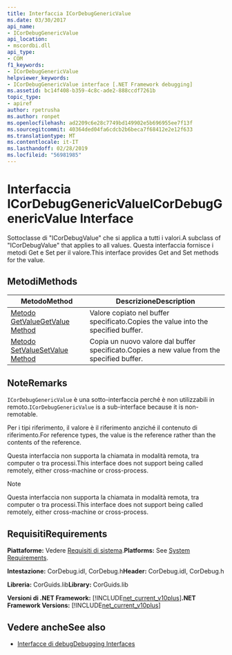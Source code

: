 ```yaml
---
title: Interfaccia ICorDebugGenericValue
ms.date: 03/30/2017
api_name:
- ICorDebugGenericValue
api_location:
- mscordbi.dll
api_type:
- COM
f1_keywords:
- ICorDebugGenericValue
helpviewer_keywords:
- ICorDebugGenericValue interface [.NET Framework debugging]
ms.assetid: bc14f408-b359-4c8c-ade2-888ccdf7261b
topic_type:
- apiref
author: rpetrusha
ms.author: ronpet
ms.openlocfilehash: ad2209c6e28c7749bd149902e5b696955ee7f13f
ms.sourcegitcommit: 40364ded04fa6cdcb2b6beca7f68412e2e12f633
ms.translationtype: MT
ms.contentlocale: it-IT
ms.lasthandoff: 02/28/2019
ms.locfileid: "56981985"
---
```

# <a name="icordebuggenericvalue-interface"></a><span data-ttu-id="75e32-102">Interfaccia ICorDebugGenericValue</span><span class="sxs-lookup"><span data-stu-id="75e32-102">ICorDebugGenericValue Interface</span></span>

<span data-ttu-id="75e32-103">Sottoclasse di "ICorDebugValue" che si applica a tutti i valori.</span><span class="sxs-lookup"><span data-stu-id="75e32-103">A subclass of "ICorDebugValue" that applies to all values.</span></span> <span data-ttu-id="75e32-104">Questa interfaccia fornisce i metodi Get e Set per il valore.</span><span class="sxs-lookup"><span data-stu-id="75e32-104">This interface provides Get and Set methods for the value.</span></span>  
  
## <a name="methods"></a><span data-ttu-id="75e32-105">Metodi</span><span class="sxs-lookup"><span data-stu-id="75e32-105">Methods</span></span>  
  
|<span data-ttu-id="75e32-106">Metodo</span><span class="sxs-lookup"><span data-stu-id="75e32-106">Method</span></span>|<span data-ttu-id="75e32-107">Descrizione</span><span class="sxs-lookup"><span data-stu-id="75e32-107">Description</span></span>|  
|------------|-----------------|  
|[<span data-ttu-id="75e32-108">Metodo GetValue</span><span class="sxs-lookup"><span data-stu-id="75e32-108">GetValue Method</span></span>](../../../../docs/framework/unmanaged-api/debugging/icordebuggenericvalue-getvalue-method.md)|<span data-ttu-id="75e32-109">Valore copiato nel buffer specificato.</span><span class="sxs-lookup"><span data-stu-id="75e32-109">Copies the value into the specified buffer.</span></span>|  
|[<span data-ttu-id="75e32-110">Metodo SetValue</span><span class="sxs-lookup"><span data-stu-id="75e32-110">SetValue Method</span></span>](../../../../docs/framework/unmanaged-api/debugging/icordebuggenericvalue-setvalue-method.md)|<span data-ttu-id="75e32-111">Copia un nuovo valore dal buffer specificato.</span><span class="sxs-lookup"><span data-stu-id="75e32-111">Copies a new value from the specified buffer.</span></span>|  
  
## <a name="remarks"></a><span data-ttu-id="75e32-112">Note</span><span class="sxs-lookup"><span data-stu-id="75e32-112">Remarks</span></span>  
 <span data-ttu-id="75e32-113">`ICorDebugGenericValue` è una sotto-interfaccia perché è non utilizzabili in remoto.</span><span class="sxs-lookup"><span data-stu-id="75e32-113">`ICorDebugGenericValue` is a sub-interface because it is non-remotable.</span></span>  
  
 <span data-ttu-id="75e32-114">Per i tipi riferimento, il valore è il riferimento anziché il contenuto di riferimento.</span><span class="sxs-lookup"><span data-stu-id="75e32-114">For reference types, the value is the reference rather than the contents of the reference.</span></span>  
  
 <span data-ttu-id="75e32-115">Questa interfaccia non supporta la chiamata in modalità remota, tra computer o tra processi.</span><span class="sxs-lookup"><span data-stu-id="75e32-115">This interface does not support being called remotely, either cross-machine or cross-process.</span></span>  
  
> [!NOTE]
>  <span data-ttu-id="75e32-116">Questa interfaccia non supporta la chiamata in modalità remota, tra computer o tra processi.</span><span class="sxs-lookup"><span data-stu-id="75e32-116">This interface does not support being called remotely, either cross-machine or cross-process.</span></span>  
  
## <a name="requirements"></a><span data-ttu-id="75e32-117">Requisiti</span><span class="sxs-lookup"><span data-stu-id="75e32-117">Requirements</span></span>  
 <span data-ttu-id="75e32-118">**Piattaforme:** Vedere [Requisiti di sistema](../../../../docs/framework/get-started/system-requirements.md).</span><span class="sxs-lookup"><span data-stu-id="75e32-118">**Platforms:** See [System Requirements](../../../../docs/framework/get-started/system-requirements.md).</span></span>  
  
 <span data-ttu-id="75e32-119">**Intestazione:** CorDebug.idl, CorDebug.h</span><span class="sxs-lookup"><span data-stu-id="75e32-119">**Header:** CorDebug.idl, CorDebug.h</span></span>  
  
 <span data-ttu-id="75e32-120">**Libreria:** CorGuids.lib</span><span class="sxs-lookup"><span data-stu-id="75e32-120">**Library:** CorGuids.lib</span></span>  
  
 <span data-ttu-id="75e32-121">**Versioni di .NET Framework:** [!INCLUDE[net_current_v10plus](../../../../includes/net-current-v10plus-md.md)]</span><span class="sxs-lookup"><span data-stu-id="75e32-121">**.NET Framework Versions:** [!INCLUDE[net_current_v10plus](../../../../includes/net-current-v10plus-md.md)]</span></span>  
  
## <a name="see-also"></a><span data-ttu-id="75e32-122">Vedere anche</span><span class="sxs-lookup"><span data-stu-id="75e32-122">See also</span></span>

- [<span data-ttu-id="75e32-123">Interfacce di debug</span><span class="sxs-lookup"><span data-stu-id="75e32-123">Debugging Interfaces</span></span>](../../../../docs/framework/unmanaged-api/debugging/debugging-interfaces.md)
